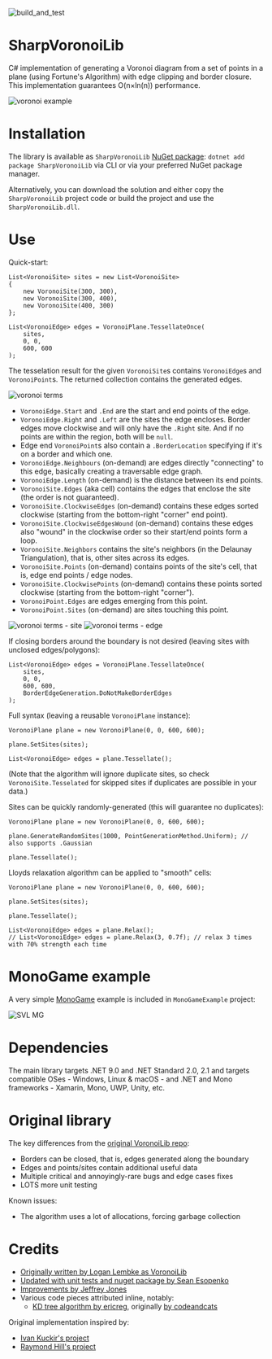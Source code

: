 ![build_and_test](https://github.com/RudyTheDev/SharpVoronoiLib/actions/workflows/test.yml/badge.svg)

# SharpVoronoiLib

C# implementation of generating a Voronoi diagram from a set of points in a plane (using Fortune's Algorithm) with edge clipping and border closure. This implementation guarantees O(n×ln(n)) performance.

![voronoi example](https://user-images.githubusercontent.com/3857299/213494520-4295378c-9759-4864-aeb7-4cd032b0f3d0.png)

# Installation

The library is available as `SharpVoronoiLib` [NuGet package](https://www.nuget.org/packages/SharpVoronoiLib): `dotnet add package SharpVoronoiLib` via CLI or via your preferred NuGet package manager.

Alternatively, you can download the solution and either copy the `SharpVoronoiLib` project code or build the project and use the `SharpVoronoiLib.dll`.

# Use

Quick-start:

```
List<VoronoiSite> sites = new List<VoronoiSite>
{
    new VoronoiSite(300, 300),
    new VoronoiSite(300, 400),
    new VoronoiSite(400, 300)
};

List<VoronoiEdge> edges = VoronoiPlane.TessellateOnce(
    sites, 
    0, 0, 
    600, 600
);
```

The tesselation result for the given `VoronoiSite`s contains `VoronoiEdge`s and `VoronoiPoint`s. The returned collection contains the generated edges.

![voronoi terms](https://user-images.githubusercontent.com/3857299/213494489-4a6030a2-64d8-4e7e-b556-6f5674d89911.png)

* `VoronoiEdge.Start` and `.End` are the start and end points of the edge.
* `VoronoiEdge.Right` and `.Left` are the sites the edge encloses. Border edges move clockwise and will only have the `.Right` site. And if no points are within the region, both will be `null`.
* Edge end `VoronoiPoint`s also contain a `.BorderLocation` specifying if it's on a border and which one.
* `VoronoiEdge.Neighbours` (on-demand) are edges directly "connecting" to this edge, basically creating a traversable edge graph.
* `VoronoiEdge.Length` (on-demand) is the distance between its end points.
* `VoronoiSite.Edges` (aka cell) contains the edges that enclose the site (the order is not guaranteed).
* `VoronoiSite.ClockwiseEdges` (on-demand) contains these edges sorted clockwise (starting from the bottom-right "corner" end point).
* `VoronoiSite.ClockwiseEdgesWound` (on-demand) contains these edges also "wound" in the clockwise order so their start/end points form a loop.
* `VoronoiSite.Neighbors` contains the site's neighbors (in the Delaunay Triangulation), that is, other sites across its edges.
* `VoronoiSite.Points` (on-demand) contains points of the site's cell, that is, edge end points / edge nodes.
* `VoronoiSite.ClockwisePoints` (on-demand) contains these points sorted clockwise (starting from the bottom-right "corner").
* `VoronoiPoint.Edges` are edges emerging from this point.
* `VoronoiPoint.Sites` (on-demand) are sites touching this point.

![voronoi terms - site](https://user-images.githubusercontent.com/3857299/213494492-18b23ddb-9ca2-41f7-a4ef-73dc28c54e17.png)
![voronoi terms - edge](https://user-images.githubusercontent.com/3857299/213494501-3a5510dd-072d-422b-bb28-18016857ac53.png)

If closing borders around the boundary is not desired (leaving sites with unclosed edges/polygons):

```
List<VoronoiEdge> edges = VoronoiPlane.TessellateOnce(
    sites, 
    0, 0, 
    600, 600,
    BorderEdgeGeneration.DoNotMakeBorderEdges
);
```

Full syntax (leaving a reusable `VoronoiPlane` instance):

```
VoronoiPlane plane = new VoronoiPlane(0, 0, 600, 600);

plane.SetSites(sites);

List<VoronoiEdge> edges = plane.Tessellate();
```

(Note that the algorithm will ignore duplicate sites, so check `VoronoiSite.Tesselated` for skipped sites if duplicates are possible in your data.)

Sites can be quickly randomly-generated (this will guarantee no duplicates):

```
VoronoiPlane plane = new VoronoiPlane(0, 0, 600, 600);

plane.GenerateRandomSites(1000, PointGenerationMethod.Uniform); // also supports .Gaussian

plane.Tessellate();
```

Lloyds relaxation algorithm can be applied to "smooth" cells:

```
VoronoiPlane plane = new VoronoiPlane(0, 0, 600, 600);

plane.SetSites(sites);

plane.Tessellate();

List<VoronoiEdge> edges = plane.Relax();
// List<VoronoiEdge> edges = plane.Relax(3, 0.7f); // relax 3 times with 70% strength each time 
```

# MonoGame example

A very simple [MonoGame](https://github.com/MonoGame/MonoGame) example is included in `MonoGameExample` project:

![SVL MG](https://github.com/user-attachments/assets/28dfb592-f6b1-4044-96a9-e32110c237a0)

# Dependencies

The main library targets .NET 9.0 and .NET Standard 2.0, 2.1 and targets compatible OSes - Windows, Linux & macOS - and .NET and Mono frameworks - Xamarin, Mono, UWP, Unity, etc.

# Original library

The key differences from the [original VoronoiLib repo](https://github.com/Zalgo2462/VoronoiLib):
* Borders can be closed, that is, edges generated along the boundary
* Edges and points/sites contain additional useful data
* Multiple critical and annoyingly-rare bugs and edge cases fixes
* LOTS more unit testing

Known issues:
* The algorithm uses a lot of allocations, forcing garbage collection

# Credits

- [Originally written by Logan Lembke as VoronoiLib](https://github.com/Zalgo2462/VoronoiLib)
- [Updated with unit tests and nuget package by Sean Esopenko](https://github.com/sesopenko/VoronoiLib)
- [Improvements by Jeffrey Jones](https://github.com/rurounijones/VoronoiLib)
- Various code pieces attributed inline, notably:
  - [KD tree algorithm by ericreg](https://github.com/ericreg/Supercluster.KDTree), originally [by codeandcats](https://github.com/codeandcats/KdTree)

Original implementation inspired by:
- [Ivan Kuckir's project](http://blog.ivank.net/fortunes-algorithm-and-implementation.html)
- [Raymond Hill's project](https://github.com/gorhill/Javascript-Voronoi)
